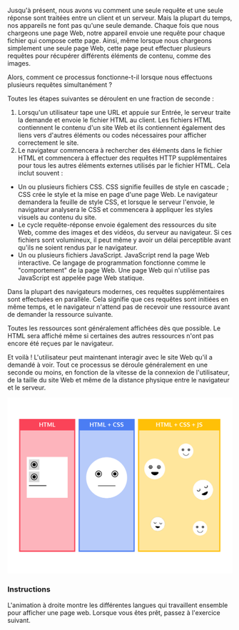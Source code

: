Jusqu'à présent, nous avons vu comment une seule requête et une seule réponse sont traitées entre un client et un serveur. Mais la plupart du temps, nos appareils ne font pas qu'une seule demande. Chaque fois que nous chargeons une page Web, notre appareil envoie une requête pour chaque fichier qui compose cette page. Ainsi, même lorsque nous chargeons simplement une seule page Web, cette page peut effectuer plusieurs requêtes pour récupérer différents éléments de contenu, comme des images.

Alors, comment ce processus fonctionne-t-il lorsque nous effectuons plusieurs requêtes simultanément ?

Toutes les étapes suivantes se déroulent en une fraction de seconde :

1. Lorsqu'un utilisateur tape une URL et appuie sur Entrée, le serveur traite la demande et envoie le fichier HTML au client. Les fichiers HTML contiennent le contenu d'un site Web et ils contiennent également des liens vers d'autres éléments ou codes nécessaires pour afficher correctement le site.
2. Le navigateur commencera à rechercher des éléments dans le fichier HTML et commencera à effectuer des requêtes HTTP supplémentaires pour tous les autres éléments externes utilisés par le fichier HTML. Cela inclut souvent :
- Un ou plusieurs fichiers CSS. CSS signifie feuilles de style en cascade ; CSS crée le style et la mise en page d'une page Web. Le navigateur demandera la feuille de style CSS, et lorsque le serveur l'envoie, le navigateur analysera le CSS et commencera à appliquer les styles visuels au contenu du site.
- Le cycle requête-réponse envoie également des ressources du site Web, comme des images et des vidéos, du serveur au navigateur. Si ces fichiers sont volumineux, il peut même y avoir un délai perceptible avant qu'ils ne soient rendus par le navigateur.
- Un ou plusieurs fichiers JavaScript. JavaScript rend la page Web interactive. Ce langage de programmation fonctionne comme le "comportement" de la page Web. Une page Web qui n'utilise pas JavaScript est appelée page Web statique.

Dans la plupart des navigateurs modernes, ces requêtes supplémentaires sont effectuées en parallèle. Cela signifie que ces requêtes sont initiées en même temps, et le navigateur n'attend pas de recevoir une ressource avant de demander la ressource suivante.

Toutes les ressources sont généralement affichées dès que possible. Le HTML sera affiché même si certaines des autres ressources n'ont pas encore été reçues par le navigateur.

Et voilà ! L'utilisateur peut maintenant interagir avec le site Web qu'il a demandé à voir. Tout ce processus se déroule généralement en une seconde ou moins, en fonction de la vitesse de la connexion de l'utilisateur, de la taille du site Web et même de la distance physique entre le navigateur et le serveur.

![...](/MEDIA/html_css_js.gif)
### Instructions

L'animation à droite montre les différentes langues qui travaillent ensemble pour afficher une page web. Lorsque vous êtes prêt, passez à l'exercice suivant.


